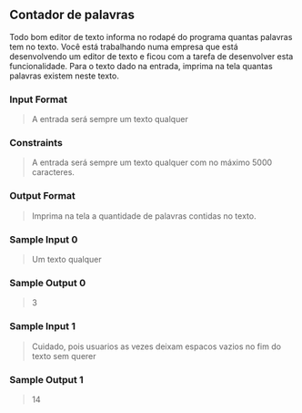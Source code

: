 ## Contador de palavras

Todo bom editor de texto informa no rodapé do programa quantas palavras tem no texto. Você está trabalhando numa empresa que está desenvolvendo um editor de texto e ficou com a tarefa de desenvolver esta funcionalidade. Para o texto dado na entrada, imprima na tela quantas palavras existem neste texto.

### Input Format

> A entrada será sempre um texto qualquer

### Constraints

> A entrada será sempre um texto qualquer com no máximo 5000 caracteres.

### Output Format

> Imprima na tela a quantidade de palavras contidas no texto.

### Sample Input 0

> Um texto qualquer

### Sample Output 0

> 3

### Sample Input 1

> Cuidado, pois usuarios as vezes deixam espacos vazios no fim do texto sem querer 

### Sample Output 1

> 14